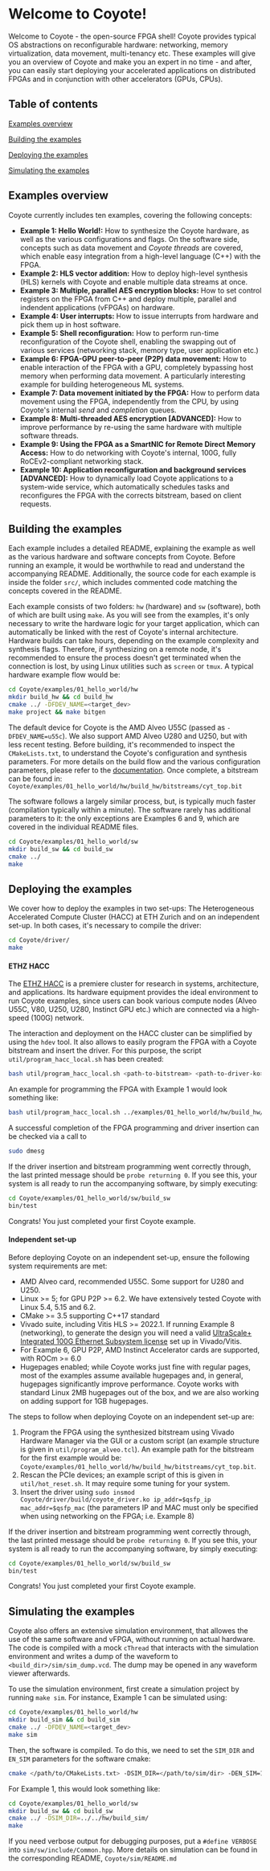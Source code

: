 # Welcome to Coyote!
Welcome to Coyote - the open-source FPGA shell! Coyote provides typical OS abstractions on reconfigurable hardware: networking, memory virtualization, data movement, multi-tenancy etc. These examples will give you an overview of Coyote and make you an expert in no time - and after, you can easily start deploying your accelerated applications on distributed FPGAs and in conjunction with other accelerators (GPUs, CPUs).

## Table of contents
[Examples overview](#examples-overview)

[Building the examples](#building-the-examples)

[Deploying the examples](#deploying-the-examples)

[Simulating the examples](#simulating-the-examples)

## Examples overview
Coyote currently includes ten examples, covering the following concepts:
- **Example 1: Hello World!:** How to synthesize the Coyote hardware, as well as the various configurations and flags. On the software side, concepts such as data movement and *Coyote threads* are covered, which enable easy integration from a high-level language (C++) with the FPGA.
- **Example 2: HLS vector addition:** How to deploy high-level synthesis (HLS) kernels with Coyote and enable multiple data streams at once.
- **Example 3: Multiple, parallel AES encryption blocks:** How to set control registers on the FPGA from C++ and deploy multiple, parallel and indendent applications (vFPGAs) on hardware.
- **Example 4: User interrupts:** How to issue interrupts from hardware and pick them up in host software.
- **Example 5: Shell reconfiguration:** How to perform run-time reconfiguration of the Coyote shell, enabling the swapping out of various services (networking stack, memory type, user application etc.)
- **Example 6: FPGA-GPU peer-to-peer (P2P) data movement:** How to enable interaction of the FPGA with a GPU, completely bypassing host memory when performing data movement. A particularly interesting example for building heterogeneous ML systems.
- **Example 7: Data movement initiated by the FPGA:** How to perform data movement using the FPGA, independently from the CPU, by using Coyote's internal *send* and *completion* queues.
- **Example 8: Multi-threaded AES encryption [ADVANCED]:** How to improve performance by re-using the same hardware with multiple software threads.
- **Example 9: Using the FPGA as a SmartNIC for Remote Direct Memory Access:** How to do networking with Coyote's internal, 100G, fully RoCEv2-compliant networking stack.
- **Example 10: Application reconfiguration and background services [ADVANCED]:** How to dynamically load Coyote applications to a system-wide service, which automatically schedules tasks and reconfigures the FPGA with the corrects bitstream, based on client requests. 

## Building the examples
Each example includes a detailed README, explaining the example as well as the various hardware and software concepts from Coyote. Before running an example, it would be worthwhile to read and understand the accompanying README. Additionally, the source code for each example is inside the folder `src/`, which includes commented code matching the concepts covered in the README.

Each example consists of two folders: `hw` (hardware) and `sw` (software), both of which are built using `make`. As you will see from the examples, it's only necessary to write the hardware logic for your target application, which can automatically be linked with the rest of Coyote's internal architecture. Hardware builds can take hours, depending on the example complexity and synthesis flags. Therefore, if synthesizing on a remote node, it's recommended to ensure the process doesn't get terminated when the connection is lost, by using Linux utilities such as `screen` or `tmux`. A typical hardware example flow would be:
```bash
cd Coyote/examples/01_hello_world/hw
mkdir build_hw && cd build_hw                
cmake ../ -DFDEV_NAME=<target_dev>     
make project && make bitgen
```

The default device for Coyote is the AMD Alveo U55C (passed as `-DFDEV_NAME=u55c`). We also support AMD Alveo U280 and U250, but with less recent testing. Before building, it's recommended to inspect the `CMakeLists.txt`, to understand the Coyote's configuration and synthesis parameters. For more details on the build flow and the various configuration parameters, please refer to the [documentation](https://fpgasystems.github.io/Coyote/intro/quick-start.html#building-the-hardware). Once complete, a bitstream can be found in: `Coyote/examples/01_hello_world/hw/build_hw/bitstreams/cyt_top.bit`

The software follows a largely similar process, but, is typically much faster (compilation typically within a minute). The software rarely has additional parameters to it: the only exceptions are Examples 6 and 9, which are covered in the individual README files.
```bash
cd Coyote/examples/01_hello_world/sw
mkdir build_sw && cd build_sw                
cmake ../
make
```

## Deploying the examples
We cover how to deploy the examples in two set-ups: The Heterogeneous Accelerated Compute Cluster (HACC) at ETH Zurich and on an independent set-up. In both cases, it's necessary to compile the driver:
```bash
cd Coyote/driver/
make
```

#### ETHZ HACC
The [ETHZ HACC](https://github.com/fpgasystems/hacc/tree/main) is a premiere cluster for research in systems, architecture, and applications. Its hardware equipment provides the ideal environment to run Coyote examples, since users can book various compute nodes (Alveo U55C, V80, U250, U280, Instinct GPU etc.) which are connected via a high-speed (100G) network.

The interaction and deployment on the HACC cluster can be simplified by using the `hdev` tool. It also allows to easily program the FPGA with a Coyote bitstream and insert the driver. For this purpose, the script `util/program_hacc_local.sh` has been created:
```bash
bash util/program_hacc_local.sh <path-to-bitstream> <path-to-driver-ko>
```
An example for programming the FPGA with Example 1 would look something like:
```bash
bash util/program_hacc_local.sh ../examples/01_hello_world/hw/build_hw/bitstreams/cyt_top.bit ../driver/build/coyote_driver.ko
```
A successful completion of the FPGA programming and driver insertion can be checked via a call to
```bash
sudo dmesg
```
If the driver insertion and bitstream programming went correctly through, the last printed message should be `probe returning 0`. If you see this, your system is all ready to run the accompanying software, by simply executing:
```bash
cd Coyote/examples/01_hello_world/sw/build_sw
bin/test
```

Congrats! You just completed your first Coyote example.

#### Independent set-up
Before deploying Coyote on an independent set-up, ensure the following system requirements are met:
- AMD Alveo card, recommended U55C. Some support for U280 and U250.
- Linux >= 5; for GPU P2P >= 6.2. We have extensively tested Coyote with Linux 5.4, 5.15 and 6.2.
- CMake >= 3.5 supporting C++17 standard
- Vivado suite, including Vitis HLS >= 2022.1. If running Example 8 (networking), to generate the design you will need a valid [UltraScale+ Integrated 100G Ethernet Subsystem license](https://www.xilinx.com/products/intellectual-property/cmac_usplus.html) set up in Vivado/Vitis.
- For Example 6, GPU P2P, AMD Instinct Accelerator cards are supported, with ROCm >= 6.0
- Hugepages enabled; while Coyote works just fine with regular pages, most of the examples assume available hugepages and, in general, hugepages significantly improve performance. Coyote works with standard Linux 2MB hugepages out of the box, and we are also working on adding support for 1GB hugepages.

The steps to follow when deploying Coyote on an independent set-up are:
1. Program the FPGA using the synthesized bitstream using Vivado Hardware Manager via the GUI or a custom script (an example structure is given in `util/program_alveo.tcl`). An example path for the bitstream for the first example would be: `Coyote/examples/01_hello_world/hw/build_hw/bitstreams/cyt_top.bit`.
2. Rescan the PCIe devices; an example script of this is given in `util/hot_reset.sh`. It may require some tuning for your system.
3. Insert the driver using `sudo insmod Coyote/driver/build/coyote_driver.ko ip_addr=$qsfp_ip mac_addr=$qsfp_mac` (the parameters IP and MAC must only be specified when using networking on the FPGA; i.e. Example 8)

If the driver insertion and bitstream programming went correctly through, the last printed message should be `probe returning 0`. If you see this, your system is all ready to run the accompanying software, by simply executing:
```bash
cd Coyote/examples/01_hello_world/sw/build_sw
bin/test
```

Congrats! You just completed your first Coyote example.

## Simulating the examples
Coyote also offers an extensive simulation environment, that allowes the use of the same software and vFPGA, without running on actual hardware. The code is compiled with a mock `cThread` that interacts with the simulation environment and writes a dump of the waveform to `<build_dir>/sim/sim_dump.vcd`. The dump may be opened in any waveform viewer afterwards.

To use the simulation environment, first create a simulation project by running `make sim`. For instance, Example 1 can be simulated using:
```bash
cd Coyote/examples/01_hello_world/hw
mkdir build_sim && cd build_sim          
cmake ../ -DFDEV_NAME=<target_dev>     
make sim
```
Then, the software is compiled. To do this, we need to set the `SIM_DIR` and `EN_SIM` parameters for the software cmake: 

```bash
cmake </path/to/CMakeLists.txt> -DSIM_DIR=</path/to/sim/dir> -DEN_SIM=1
```

For Example 1, this would look something like:
```bash
cd Coyote/examples/01_hello_world/sw
mkdir build_sw && cd build_sw                
cmake ../ -DSIM_DIR=../../hw/build_sim/
make
```

If you need verbose output for debugging purposes, put a `#define VERBOSE` into `sim/sw/include/Common.hpp`. More details on simulation can be found in the corresponding README, `Coyote/sim/README.md`
